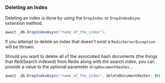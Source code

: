 ### Deleting an Index

Deleting an index is done by using the `DropIndex` or `DropIndexAsync` extension method. 

```csharp
await _db.DropIndexAsync("name_of_the_index");
```

If you attempt to delete an index that doesn't exist a `RedisServerException` will be thrown.

Should you want to delete all of the associated hash documents (the things that RediSearch indexed) from Redis along with the search index, you can provide a value to the optional parameter `dropDocumentHashes`...

```csharp
await _db.DropIndexAsync("name_of_the_index", deleteDocumentHashes: true);
```
